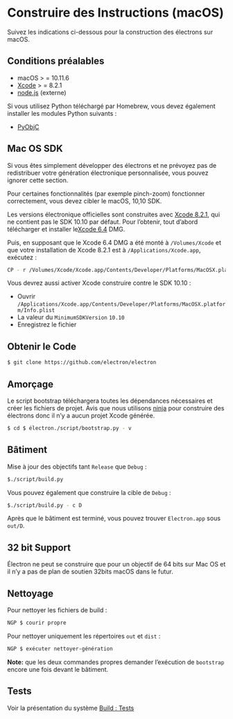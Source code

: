 # Construire des Instructions (macOS)

Suivez les indications ci-dessous pour la construction des électrons sur macOS.

## Conditions préalables

- macOS > = 10.11.6
- [Xcode](https://developer.apple.com/technologies/tools/) > = 8.2.1
- [node.js](http://nodejs.org) (externe)

Si vous utilisez Python téléchargé par Homebrew, vous devez également installer les modules Python suivants :

- [PyObjC](https://pythonhosted.org/pyobjc/install.html)

## Mac OS SDK

Si vous êtes simplement développer des électrons et ne prévoyez pas de redistribuer votre génération électronique personnalisée, vous pouvez ignorer cette section.

Pour certaines fonctionnalités (par exemple pinch-zoom) fonctionner correctement, vous devez cibler le macOS, 10,10 SDK.

Les versions électronique officielles sont construites avec [Xcode 8.2.1](http://adcdownload.apple.com/Developer_Tools/Xcode_8.2.1/Xcode_8.2.1.xip), qui ne contient pas le SDK 10.10 par défaut. Pour l’obtenir, tout d’abord télécharger et installer le[Xcode 6.4](http://developer.apple.com/devcenter/download.action?path=/Developer_Tools/Xcode_6.4/Xcode_6.4.dmg) DMG.

Puis, en supposant que le Xcode 6.4 DMG a été monté à `/Volumes/Xcode` et que votre installation de Xcode 8.2.1 est à `/Applications/Xcode.app`, exécutez :

```bash
CP - r /Volumes/Xcode/Xcode.app/Contents/Developer/Platforms/MacOSX.platform/Developer/SDKs/MacOSX10.10.sdk /Applications/Xcode.app/Contents/Developer/Platforms/MacOSX.platform/Developer/SDKs/
```

Vous devrez aussi activer Xcode construire contre le SDK 10.10 :

- Ouvrir `/Applications/Xcode.app/Contents/Developer/Platforms/MacOSX.platform/Info.plist`
- La valeur du `MinimumSDKVersion` `10.10`
- Enregistrez le fichier

## Obtenir le Code

```bash
$ git clone https://github.com/electron/electron
```

## Amorçage

Le script bootstrap téléchargera toutes les dépendances nécessaires et créer les fichiers de projet. Avis que nous utilisons [ninja](https://ninja-build.org/) pour construire des électrons donc il n’y a aucun projet Xcode générée.

```bash
$ cd $ électron./script/bootstrap.py - v
```

## Bâtiment

Mise à jour des objectifs tant `Release` que `Debug` :

```bash
$./script/build.py
```

Vous pouvez également que construire la cible de `Debug` :

```bash
$./script/build.py - c D
```

Après que le bâtiment est terminé, vous pouvez trouver `Electron.app` sous `out/D`.

## 32 bit Support

Électron ne peut se construire que pour un objectif de 64 bits sur Mac OS et il n’y a pas de plan de soutien 32bits macOS dans le futur.

## Nettoyage

Pour nettoyer les fichiers de build :

```bash
NGP $ courir propre
```

Pour nettoyer uniquement les répertoires `out` et `dist` :

```bash
NGP $ exécuter nettoyer-génération
```

**Note:** que les deux commandes propres demander l’exécution de `bootstrap` encore une fois devant le bâtiment.

## Tests

Voir la présentation du système [Build : Tests](build-system-overview.md#tests)